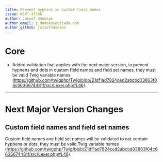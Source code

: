 ```yaml
---
title: Prevent hyphens in custom field names
issue: NEXT-37506
author: Jozsef Damokos
author_email: j.damokos@cicada.com
author_github: jozsefdamokos
---
```

# Core
* Added validation that applies with the next major version, to prevent hyphens and dots in custom field names and field set names, they must be valid Twig variable names (https://github.com/twigphp/Twig/blob/21df1ad7824ced2abcbd33863f04c6636674481f/src/Lexer.php#L46).
___
# Next Major Version Changes
## Custom field names and field set names
Custom field names and field set names will be validated to not contain hyphens or dots, they must be valid Twig variable names (https://github.com/twigphp/Twig/blob/21df1ad7824ced2abcbd33863f04c6636674481f/src/Lexer.php#L46).
